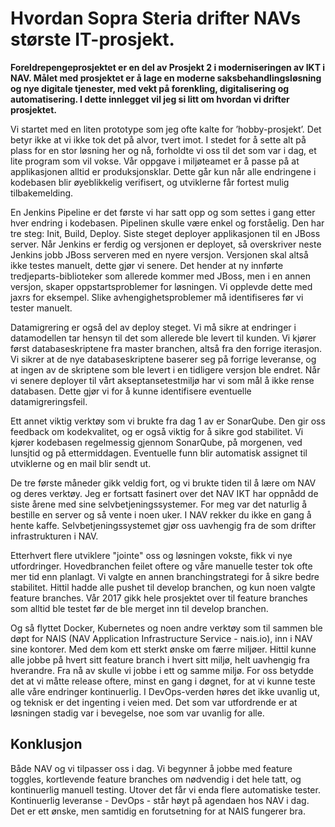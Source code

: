 # Hvordan Sopra Steria drifter NAVs største IT-prosjekt.
**Foreldrepengeprosjektet er en del av Prosjekt 2 i moderniseringen av IKT i NAV. Målet med prosjektet er å lage en moderne saksbehandlingsløsning og nye digitale tjenester, med vekt på forenkling, digitalisering og automatisering. I dette innlegget vil jeg si litt om hvordan vi drifter prosjektet.**

Vi startet med en liten prototype som jeg ofte kalte for ’hobby-prosjekt’. Det betyr ikke at vi ikke tok det på alvor, tvert imot. I stedet for å sette alt på plass for en stor løsning her og nå, forholdte vi oss til det som var i dag, et lite program som vil vokse. Vår oppgave i miljøteamet er å passe på at applikasjonen alltid er produksjonsklar. Dette går kun når alle endringene i kodebasen blir øyeblikkelig verifisert, og utviklerne får fortest mulig tilbakemelding.

En Jenkins Pipeline er det første vi har satt opp og som settes i gang etter hver endring i kodebasen. Pipelinen skulle være enkel og forståelig. Den har tre steg: Init, Build, Deploy. Siste steget deployer applikasjonen til en JBoss server. Når Jenkins er ferdig og versjonen er deployet, så overskriver neste Jenkins jobb JBoss serveren med en nyere versjon. Versjonen skal altså ikke testes manuelt, dette gjør vi senere. Det hender at ny innførte tredjeparts-biblioteker som allerede kommer med JBoss, men i en annen versjon, skaper oppstartsproblemer for løsningen. Vi opplevde dette med jaxrs for eksempel. Slike avhengighetsproblemer må identifiseres før vi tester manuelt.

Datamigrering er også del av deploy steget. Vi må sikre at endringer i datamodellen tar hensyn til det som allerede ble levert til kunden. Vi kjører først databaseskriptene fra master branchen, altså fra den forrige iterasjon. Vi sikrer at de nye databaseskriptene baserer seg på forrige leveranse, og at ingen av de skriptene som ble levert i en tidligere versjon ble endret. Når vi senere deployer til vårt akseptansetestmiljø har vi som mål å ikke rense databasen. Dette gjør vi for å kunne identifisere eventuelle datamigreringsfeil.

Ett annet viktig verktøy som vi brukte fra dag 1 av er SonarQube. Den gir oss feedback om kodekvalitet, og er også viktig for å sikre god stabilitet. Vi kjører kodebasen regelmessig gjennom SonarQube, på morgenen, ved lunsjtid og på ettermiddagen. Eventuelle funn blir automatisk assignet til utviklerne og en mail blir sendt ut.

De tre første måneder gikk veldig fort, og vi brukte tiden til å lære om NAV og deres verktøy. Jeg er fortsatt fasinert over det NAV IKT har oppnådd de siste årene med sine selvbetjeningssystemer. For meg var det naturlig å bestille en server og så vente i noen uker. I NAV rekker du ikke en gang å hente kaffe. Selvbetjeningssystemet gjør oss uavhengig fra de som drifter infrastrukturen i NAV.

Etterhvert flere utviklere "jointe" oss og løsningen vokste, fikk vi nye utfordringer. Hovedbranchen feilet oftere og våre manuelle tester tok ofte mer tid enn planlagt. Vi valgte en annen branchingstrategi for å sikre bedre stabilitet. Hittil hadde alle pushet til develop branchen, og kun noen valgte feature branches. Vår 2017 gikk hele prosjektet over til feature branches som alltid ble testet før de ble merget inn til develop branchen.

Og så flyttet Docker, Kubernetes og noen andre verktøy som til sammen ble døpt for NAIS (NAV Application Infrastructure Service - nais.io), inn i NAV sine kontorer. Med dem kom ett sterkt ønske om færre miljøer. Hittil kunne alle jobbe på hvert sitt feature branch i hvert sitt miljø, helt uavhengig fra hverandre. Fra nå av skulle vi jobbe i ett og samme miljø. For oss betydde det at vi måtte release oftere, minst en gang i døgnet, for at vi kunne teste alle våre endringer kontinuerlig. I DevOps-verden høres det ikke uvanlig ut, og teknisk er det ingenting i veien med. Det som var utfordrende er at løsningen stadig var i bevegelse, noe som var uvanlig for alle.

## Konklusjon
Både NAV og vi tilpasser oss i dag. Vi begynner å jobbe med feature toggles, kortlevende feature branches om nødvendig i det hele tatt, og kontinuerlig manuell testing. Utover det får vi enda flere automatiske tester. Kontinuerlig leveranse - DevOps - står høyt på agendaen hos NAV i dag. Det er ett ønske, men samtidig en forutsetning for at NAIS fungerer bra.
